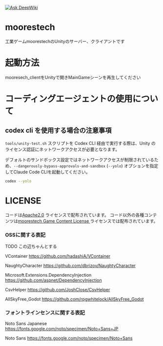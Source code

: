 [![Ask DeepWiki](https://deepwiki.com/badge.svg)](https://deepwiki.com/moorestech/moorestech)



# moorestech

工業ゲームmoorestechのUnityのサーバー、クライアントです

# 起動方法
mooresech_clientをUnityで開きMainGameシーンを再生してください

# コーディングエージェントの使用について

## codex cli を使用する場合の注意事項

`tools/unity-test.sh` スクリプトを Codex CLI 経由で実行する際は、Unity のライセンス認証にネットワークアクセスが必要となります。

デフォルトのサンドボックス設定ではネットワークアクセスが制限されているため、`--dangerously-bypass-approvals-and-sandbox` (`--yolo`) オプションを指定してClaude Code CLIを起動してください。

```bash
codex --yolo
```

# LICENSE
コードは[Apache2.0](https://github.com/moorestech/moorestech/blob/master/LICENSE) ライセンスで配布されています。
コード以外の各種コンテンツは[moorestech Game Content License ](https://github.com/moorestech/moorestech/blob/master/CONTENT_LICENSE.md) ライセンスでは配布されています。

### OSSに関する表記

TODO この辺ちゃんとする

VContainer
https://github.com/hadashiA/VContainer

NaughtyCharacter
https://github.com/dbrizov/NaughtyCharacter

Microsoft.Extensions.DependencyInjection  
https://github.com/aspnet/DependencyInjection

CsvHelper
https://github.com/JoshClose/CsvHelper

AllSkyFree_Godot
https://github.com/rpgwhitelock/AllSkyFree_Godot


### フォントラインセンスに関する表記

Noto Sans Japanese
https://fonts.google.com/noto/specimen/Noto+Sans+JP

Noto Sans
https://fonts.google.com/noto/specimen/Noto+Sans



